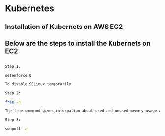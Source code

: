 # Kubernetes 

##  Installation of Kubernets on AWS EC2 


## Below are the steps to install the Kubernets on EC2



```sh

Step 1.

setenforce 0

To disable SELinux temporarily

Step 2:

free -h 

The free command gives information about used and unused memory usage and swap memory of a system.

Step 3: 

swapoff -a

```


